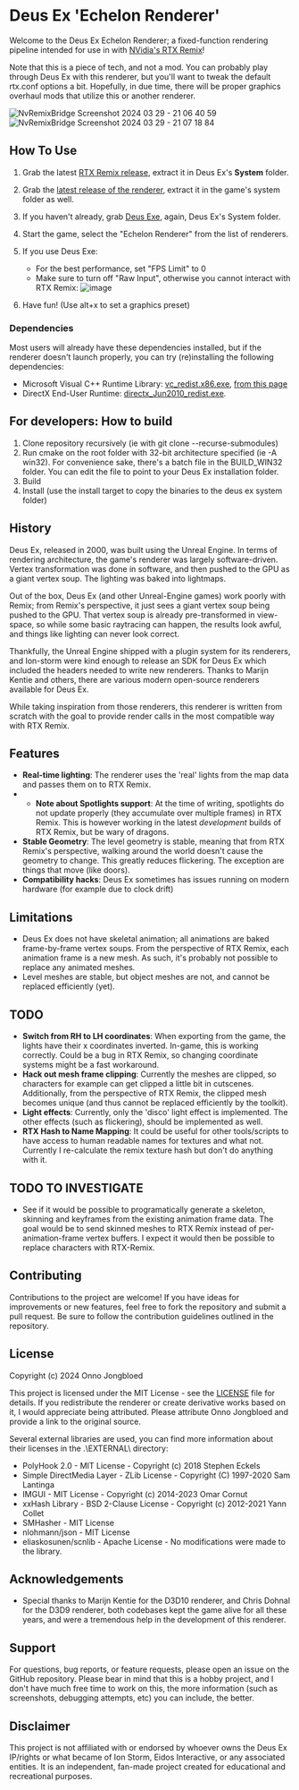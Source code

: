 # Deus Ex 'Echelon Renderer'

Welcome to the Deus Ex Echelon Renderer; a fixed-function rendering pipeline intended for use in with [NVidia's RTX Remix](https://www.nvidia.com/de-de/geforce/rtx-remix/)! 

Note that this is a piece of tech, and not a mod. You can probably play through Deus Ex with this renderer, but you'll want to tweak the default rtx.conf options a bit.
Hopefully, in due time, there will be proper graphics overhaul mods that utilize this or another renderer.

![NvRemixBridge Screenshot 2024 03 29 - 21 06 40 59](https://github.com/onnoj/DeusExEchelonRenderer/assets/4381237/84481569-d305-4110-9f63-6f4a1ee7ee9f)
![NvRemixBridge Screenshot 2024 03 29 - 21 07 18 84](https://github.com/onnoj/DeusExEchelonRenderer/assets/4381237/5b4e6cd6-81ce-4923-9cb4-011c3f561a86)


## How To Use

1. Grab the latest [RTX Remix release](https://github.com/NVIDIAGameWorks/rtx-remix/releases), extract it in Deus Ex's **System** folder.
2. Grab the [latest release of the renderer](https://github.com/onnoj/DeusExEchelonRenderer/releases), extract it in the game's system folder as well.
3. If you haven't already, grab [Deus Exe](https://kentie.net/article/dxguide/), again, Deus Ex's System folder.
4. Start the game, select the "Echelon Renderer" from the list of renderers.
5. If you use Deus Exe:
    * For the best performance, set "FPS Limit" to 0
    * Make sure to turn off "Raw Input", otherwise you cannot interact with RTX Remix: ![image](https://github.com/onnoj/DeusExEchelonRenderer/assets/4381237/60a47f03-eed4-4d02-b1ce-542ac0ee1253)


7. Have fun! (Use alt+x to set a graphics preset)

### Dependencies

Most users will already have these dependencies installed, but if the renderer doesn't launch properly, you can try (re)installing the following dependencies:
* Microsoft Visual C++ Runtime Library: [vc_redist.x86.exe](https://aka.ms/vs/17/release/vc_redist.x86.exe), [from this page](https://learn.microsoft.com/en-us/cpp/windows/latest-supported-vc-redist?view=msvc-170)
* DirectX End-User Runtime: [directx_Jun2010_redist.exe](https://www.microsoft.com/en-us/download/details.aspx?id=8109).

## For developers: How to build

1. Clone repository recursively (ie with git clone --recurse-submodules)
2. Run cmake on the root folder with 32-bit architecture specified (ie -A win32). For convenience sake, there's a batch file in the BUILD_WIN32 folder.
   You can edit the file to point to your Deus Ex installation folder. 
3. Build
4. Install (use the install target to copy the binaries to the deus ex system folder)

## History

Deus Ex, released in 2000, was built using the Unreal Engine. In terms of rendering architecture, the game's renderer was largely software-driven.
Vertex transformation was done in software, and then pushed to the GPU as a giant vertex soup. The lighting was baked into lightmaps.

Out of the box, Deus Ex (and other Unreal-Engine games) work poorly with Remix; from Remix's perspective, it just sees a giant vertex soup being pushed to the GPU.
That vertex soup is already pre-transformed in view-space, so while some basic raytracing can happen, the results look awful, and things like lighting can never look correct.

Thankfully, the Unreal Engine shipped with a plugin system for its renderers, and Ion-storm were kind enough to release an SDK for Deus Ex which included the headers needed to write new renderers.
Thanks to Marijn Kentie and others, there are various modern open-source renderers available for Deus Ex.

While taking inspiration from those renderers, this renderer is written from scratch with the goal to provide render calls in the most compatible way with RTX Remix.

## Features
- **Real-time lighting**: The renderer uses the 'real' lights from the map data and passes them on to RTX Remix.
- - **Note about Spotlights support**: At the time of writing, spotlights do not update properly (they accumulate over multiple frames) in RTX Remix. This is however working in the latest _development_ builds of RTX Remix, but be wary of dragons.
- **Stable Geometry**: The level geometry is stable, meaning that from RTX Remix's perspective, walking around the world doesn't cause the geometry to change. This greatly reduces flickering. The exception are things that move (like doors).
- **Compatibility hacks**: Deus Ex sometimes has issues running on modern hardware (for example due to clock drift)

## Limitations
- Deus Ex does not have skeletal animation; all animations are baked frame-by-frame vertex soups. From the perspective of RTX Remix, each animation frame is a new mesh. As such, it's probably not possible to replace any animated meshes.
- Level meshes are stable, but object meshes are not, and cannot be replaced efficiently (yet).

## TODO
- **Switch from RH to LH coordinates**: When exporting from the game, the lights have their x coordinates inverted. In-game, this is working correctly. Could be a bug in RTX Remix, so changing coordinate systems might be a fast workaround.
- **Hack out mesh frame clipping**: Currently the meshes are clipped, so characters for example can get clipped a little bit in cutscenes. Additionally, from the perspective of RTX Remix, the clipped mesh becomes unique (and thus cannot be replaced efficiently by the toolkit).
- **Light effects**: Currently, only the 'disco' light effect is implemented. The other effects (such as flickering), should be implemented as well.
- **RTX Hash to Name Mapping**: It could be useful for other tools/scripts to have access to human readable names for textures and what not. Currently I re-calculate the remix texture hash but don't do anything with it.

## TODO TO INVESTIGATE
- See if it would be possible to programatically generate a skeleton, skinning and keyframes from the existing animation frame data. The goal would be to send skinned meshes to RTX Remix instead of per-animation-frame vertex buffers. I expect it would then be possible to replace characters with RTX-Remix.


## Contributing

Contributions to the project are welcome! If you have ideas for improvements or new features, feel free to fork the repository and submit a pull request. Be sure to follow the contribution guidelines outlined in the repository.

## License
Copyright (c) 2024 Onno Jongbloed

This project is licensed under the MIT License - see the [LICENSE](LICENSE) file for details.
If you redistribute the renderer or create derivative works based on it, I would appreciate being attributed. Please attribute Onno Jongbloed and provide a link to the original source.

Several external libraries are used, you can find more information about their licenses in the .\EXTERNAL\ directory:
* PolyHook 2.0 - MIT License - Copyright (c) 2018 Stephen Eckels
* Simple DirectMedia Layer - ZLib License - Copyright (C) 1997-2020 Sam Lantinga
* IMGUI  - MIT License - Copyright (c) 2014-2023 Omar Cornut
* xxHash Library - BSD 2-Clause License - Copyright (c) 2012-2021 Yann Collet
* SMHasher - MIT License
* nlohmann/json - MIT License
* eliaskosunen/scnlib - Apache License - No modifications were made to the library.

## Acknowledgements

- Special thanks to Marijn Kentie for the D3D10 renderer, and Chris Dohnal for the D3D9 renderer, both codebases kept the game alive for all these years, and were a tremendous help in the development of this renderer.

## Support

For questions, bug reports, or feature requests, please open an issue on the GitHub repository.
Please bear in mind that this is a hobby project, and I don't have much free time to work on this, the more information (such as screenshots, debugging attempts, etc) you can include, the better.

## Disclaimer

This project is not affiliated with or endorsed by whoever owns the Deus Ex IP/rights or what became of Ion Storm, Eidos Interactive, or any associated entities. 
It is an independent, fan-made project created for educational and recreational purposes.
